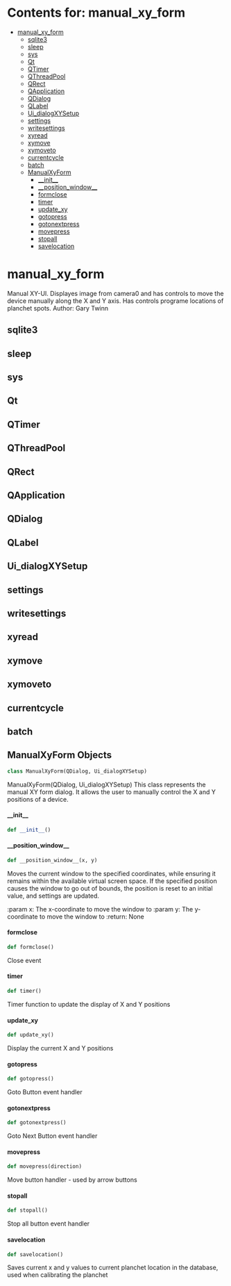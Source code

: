 # Contents for: manual_xy_form

* [manual\_xy\_form](#manual_xy_form)
  * [sqlite3](#manual_xy_form.sqlite3)
  * [sleep](#manual_xy_form.sleep)
  * [sys](#manual_xy_form.sys)
  * [Qt](#manual_xy_form.Qt)
  * [QTimer](#manual_xy_form.QTimer)
  * [QThreadPool](#manual_xy_form.QThreadPool)
  * [QRect](#manual_xy_form.QRect)
  * [QApplication](#manual_xy_form.QApplication)
  * [QDialog](#manual_xy_form.QDialog)
  * [QLabel](#manual_xy_form.QLabel)
  * [Ui\_dialogXYSetup](#manual_xy_form.Ui_dialogXYSetup)
  * [settings](#manual_xy_form.settings)
  * [writesettings](#manual_xy_form.writesettings)
  * [xyread](#manual_xy_form.xyread)
  * [xymove](#manual_xy_form.xymove)
  * [xymoveto](#manual_xy_form.xymoveto)
  * [currentcycle](#manual_xy_form.currentcycle)
  * [batch](#manual_xy_form.batch)
  * [ManualXyForm](#manual_xy_form.ManualXyForm)
    * [\_\_init\_\_](#manual_xy_form.ManualXyForm.__init__)
    * [\_\_position\_window\_\_](#manual_xy_form.ManualXyForm.__position_window__)
    * [formclose](#manual_xy_form.ManualXyForm.formclose)
    * [timer](#manual_xy_form.ManualXyForm.timer)
    * [update\_xy](#manual_xy_form.ManualXyForm.update_xy)
    * [gotopress](#manual_xy_form.ManualXyForm.gotopress)
    * [gotonextpress](#manual_xy_form.ManualXyForm.gotonextpress)
    * [movepress](#manual_xy_form.ManualXyForm.movepress)
    * [stopall](#manual_xy_form.ManualXyForm.stopall)
    * [savelocation](#manual_xy_form.ManualXyForm.savelocation)

<a id="manual_xy_form"></a>

# manual\_xy\_form

Manual XY-UI. Displayes image from camera0 and has controls to move the device manually along the X and Y axis. Has
controls programe locations of planchet spots.
Author: Gary Twinn

<a id="manual_xy_form.sqlite3"></a>

## sqlite3

<a id="manual_xy_form.sleep"></a>

## sleep

<a id="manual_xy_form.sys"></a>

## sys

<a id="manual_xy_form.Qt"></a>

## Qt

<a id="manual_xy_form.QTimer"></a>

## QTimer

<a id="manual_xy_form.QThreadPool"></a>

## QThreadPool

<a id="manual_xy_form.QRect"></a>

## QRect

<a id="manual_xy_form.QApplication"></a>

## QApplication

<a id="manual_xy_form.QDialog"></a>

## QDialog

<a id="manual_xy_form.QLabel"></a>

## QLabel

<a id="manual_xy_form.Ui_dialogXYSetup"></a>

## Ui\_dialogXYSetup

<a id="manual_xy_form.settings"></a>

## settings

<a id="manual_xy_form.writesettings"></a>

## writesettings

<a id="manual_xy_form.xyread"></a>

## xyread

<a id="manual_xy_form.xymove"></a>

## xymove

<a id="manual_xy_form.xymoveto"></a>

## xymoveto

<a id="manual_xy_form.currentcycle"></a>

## currentcycle

<a id="manual_xy_form.batch"></a>

## batch

<a id="manual_xy_form.ManualXyForm"></a>

## ManualXyForm Objects

```python
class ManualXyForm(QDialog, Ui_dialogXYSetup)
```

ManualXyForm(QDialog, Ui_dialogXYSetup)
This class represents the manual XY form dialog.
It allows the user to manually control the X and Y positions of a device.

<a id="manual_xy_form.ManualXyForm.__init__"></a>

#### \_\_init\_\_

```python
def __init__()
```

<a id="manual_xy_form.ManualXyForm.__position_window__"></a>

#### \_\_position\_window\_\_

```python
def __position_window__(x, y)
```

Moves the current window to the specified coordinates, while ensuring
it remains within the available virtual screen space. If the specified
position causes
the window to go out of bounds, the position is reset
to an initial value, and settings are updated.

:param x: The x-coordinate to move the window to
:param y: The y-coordinate to move the window to
:return: None

<a id="manual_xy_form.ManualXyForm.formclose"></a>

#### formclose

```python
def formclose()
```

Close event

<a id="manual_xy_form.ManualXyForm.timer"></a>

#### timer

```python
def timer()
```

Timer function to update the display of X and Y positions

<a id="manual_xy_form.ManualXyForm.update_xy"></a>

#### update\_xy

```python
def update_xy()
```

Display the current X and Y positions

<a id="manual_xy_form.ManualXyForm.gotopress"></a>

#### gotopress

```python
def gotopress()
```

Goto Button event handler

<a id="manual_xy_form.ManualXyForm.gotonextpress"></a>

#### gotonextpress

```python
def gotonextpress()
```

Goto Next Button event handler

<a id="manual_xy_form.ManualXyForm.movepress"></a>

#### movepress

```python
def movepress(direction)
```

Move button handler - used by arrow buttons

<a id="manual_xy_form.ManualXyForm.stopall"></a>

#### stopall

```python
def stopall()
```

Stop all button event handler

<a id="manual_xy_form.ManualXyForm.savelocation"></a>

#### savelocation

```python
def savelocation()
```

Saves current x and y values to current planchet location in the database, used when calibrating
the planchet

